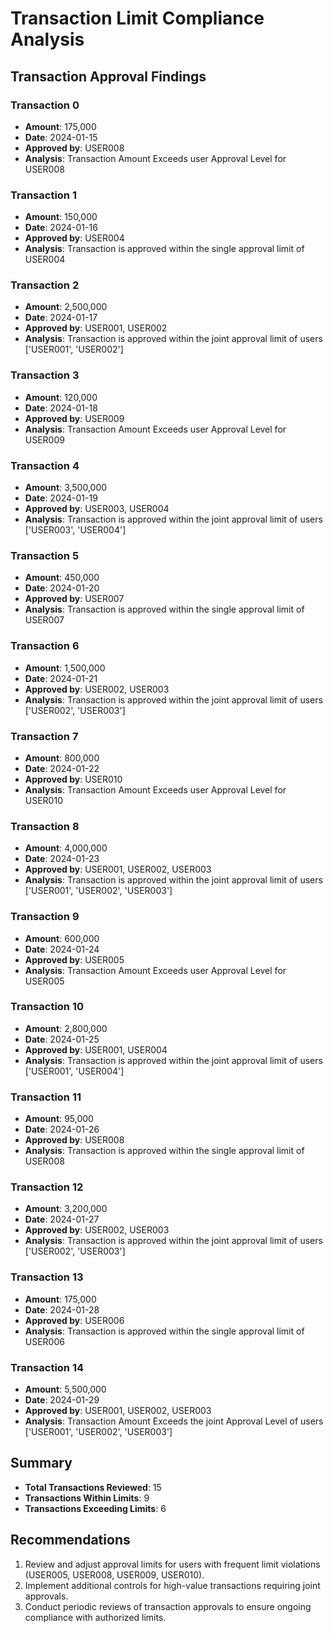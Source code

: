 # Transaction Limit Compliance Analysis

## Transaction Approval Findings

### Transaction 0
- **Amount**: 175,000
- **Date**: 2024-01-15
- **Approved by**: USER008
- **Analysis**: Transaction Amount Exceeds user Approval Level for USER008

### Transaction 1
- **Amount**: 150,000
- **Date**: 2024-01-16
- **Approved by**: USER004
- **Analysis**: Transaction is approved within the single approval limit of USER004

### Transaction 2
- **Amount**: 2,500,000
- **Date**: 2024-01-17
- **Approved by**: USER001, USER002
- **Analysis**: Transaction is approved within the joint approval limit of users ['USER001', 'USER002']

### Transaction 3
- **Amount**: 120,000
- **Date**: 2024-01-18
- **Approved by**: USER009
- **Analysis**: Transaction Amount Exceeds user Approval Level for USER009

### Transaction 4
- **Amount**: 3,500,000
- **Date**: 2024-01-19
- **Approved by**: USER003, USER004
- **Analysis**: Transaction is approved within the joint approval limit of users ['USER003', 'USER004']

### Transaction 5
- **Amount**: 450,000
- **Date**: 2024-01-20
- **Approved by**: USER007
- **Analysis**: Transaction is approved within the single approval limit of USER007

### Transaction 6
- **Amount**: 1,500,000
- **Date**: 2024-01-21
- **Approved by**: USER002, USER003
- **Analysis**: Transaction is approved within the joint approval limit of users ['USER002', 'USER003']

### Transaction 7
- **Amount**: 800,000
- **Date**: 2024-01-22
- **Approved by**: USER010
- **Analysis**: Transaction Amount Exceeds user Approval Level for USER010

### Transaction 8
- **Amount**: 4,000,000
- **Date**: 2024-01-23
- **Approved by**: USER001, USER002, USER003
- **Analysis**: Transaction is approved within the joint approval limit of users ['USER001', 'USER002', 'USER003']

### Transaction 9
- **Amount**: 600,000
- **Date**: 2024-01-24
- **Approved by**: USER005
- **Analysis**: Transaction Amount Exceeds user Approval Level for USER005

### Transaction 10
- **Amount**: 2,800,000
- **Date**: 2024-01-25
- **Approved by**: USER001, USER004
- **Analysis**: Transaction is approved within the joint approval limit of users ['USER001', 'USER004']

### Transaction 11
- **Amount**: 95,000
- **Date**: 2024-01-26
- **Approved by**: USER008
- **Analysis**: Transaction is approved within the single approval limit of USER008

### Transaction 12
- **Amount**: 3,200,000
- **Date**: 2024-01-27
- **Approved by**: USER002, USER003
- **Analysis**: Transaction is approved within the joint approval limit of users ['USER002', 'USER003']

### Transaction 13
- **Amount**: 175,000
- **Date**: 2024-01-28
- **Approved by**: USER006
- **Analysis**: Transaction is approved within the single approval limit of USER006

### Transaction 14
- **Amount**: 5,500,000
- **Date**: 2024-01-29
- **Approved by**: USER001, USER002, USER003
- **Analysis**: Transaction Amount Exceeds the joint Approval Level of users ['USER001', 'USER002', 'USER003']

## Summary
- **Total Transactions Reviewed**: 15
- **Transactions Within Limits**: 9
- **Transactions Exceeding Limits**: 6

## Recommendations
1. Review and adjust approval limits for users with frequent limit violations (USER005, USER008, USER009, USER010).
2. Implement additional controls for high-value transactions requiring joint approvals.
3. Conduct periodic reviews of transaction approvals to ensure ongoing compliance with authorized limits.
```